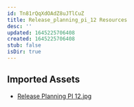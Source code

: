 ```yaml
---
id: Tn81rQqXdOAdZ8uJTlCuZ
title: Release_planning_pi_12 Resources
desc: ''
updated: 1645225706408
created: 1645225706408
stub: false
isDir: true
---
```

## Imported Assets
- [Release Planning PI 12.jpg](/assets/release-planning-pi-12.jpg)
